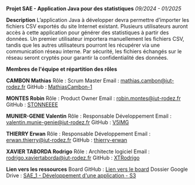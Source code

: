 **Projet SAE - Application Java pour des statistiques**
_09/2024 - 01/2025_

**Description**
L’application Java à développer devra permettre d’importer les fichiers CSV exportés du site Internet existant. Plusieurs utilisateurs auront accès à cette application pour générer des statistiques à partir des données. 
Un premier utilisateur importera manuellement les fichiers CSV, tandis que les autres utilisateurs pourront les récupérer via une communication réseau interne. 
Par sécurité, les fichiers échangés sur le réseau seront cryptés pour garantir la confidentialité des données.


**Membres de l'équipe et répartition des rôles**

**CAMBON Mathias**
  Rôle : Scrum Master
  Email : mathias.cambon@iut-rodez.fr
  GitHub : [MathiasCambon-1](https://github.com/MathiasCambon-1)

**MONTES Robin**
  Rôle : Product Owner
  Email : robin.montes@iut-rodez.fr
  GitHub : [STONNEEEE](https://github.com/STONNEEEE)

**MUNIER-GENIE Valentin**
  Rôle : Responsable Développement
  Email : valentin.munie-genie@iut-rodez.fr
  GitHub : [V5lMG](https://github.com/V5lMG)

**THIERRY Erwan**
  Rôle : Responsable Développement
  Email : erwan.thierry@iut-rodez.fr
  GitHub : [thierry-erwan](https://github.com/thierry-erwan)

**XAVIER TABORDA Rodrigo**
  Rôle : Architecte logiciel
  Email : rodrigo.xaviertaborda@iut-rodez.fr
  GitHub : [XTRodrigo](https://github.com/XTRodrigo)

**Lien vers les ressources**
    Board GitHub : [Lien vers le board](https://github.com/V5lMG/SAE-S3/projects?query=is%3Aopen)
    Dossier Google Drive : [SAE_1 - Développement d'une application - S3](https://drive.google.com/drive/folders/18EmHSbxA3pV8aimM4_LwFA-TiKOJh7ZL?usp=sharing)
